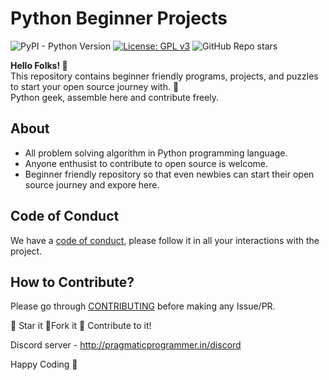 # Python Beginner Projects
![PyPI - Python Version](https://img.shields.io/pypi/pyversions/Django)  [![License: GPL v3](https://img.shields.io/badge/License-GPLv3-blue.svg)](https://www.gnu.org/licenses/gpl-3.0)  ![GitHub Repo stars](https://img.shields.io/github/stars/Punit-Choudhary/Python-beginner-scripts?style=social)

**Hello Folks! 👋** <br>
This repository contains beginner friendly programs, projects, and puzzles to start your open source journey with. 🚀</br>
Python geek, assemble here and contribute freely.


## About

* All problem solving algorithm in Python programming language.
* Anyone enthusist to contribute to open source is welcome.
* Beginner friendly repository so that even newbies can start their open source journey and expore here.


## Code of Conduct
We have a [code of conduct](CODE_OF_CONDUCT.md), please follow it in all your interactions with the project.

## How to Contribute?
Please go through [CONTRIBUTING](/CONTRIBUTING.md) before making any Issue/PR.


:star2: Star it :fork_and_knife:Fork it :handshake: Contribute to it!

Discord server  - http://pragmaticprogrammer.in/discord

Happy Coding :purple_heart: